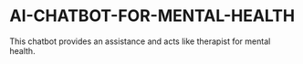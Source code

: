 # AI-CHATBOT-FOR-MENTAL-HEALTH
This chatbot provides an assistance and acts like therapist for mental health.
